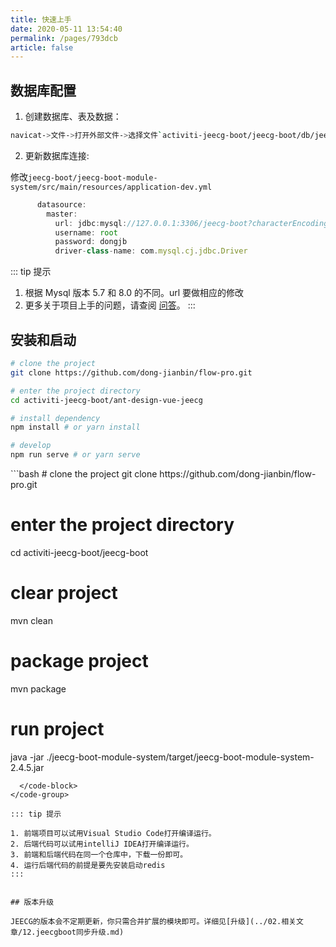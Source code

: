```yaml
---
title: 快速上手
date: 2020-05-11 13:54:40
permalink: /pages/793dcb
article: false
---
```


## 数据库配置

1. 创建数据库、表及数据：

```sh
navicat->文件->打开外部文件->选择文件`activiti-jeecg-boot/jeecg-boot/db/jeecg-boot-all.sql`->运行
```

2. 更新数据库连接:

修改`jeecg-boot/jeecg-boot-module-system/src/main/resources/application-dev.yml`

```js
      datasource:
        master:
          url: jdbc:mysql://127.0.0.1:3306/jeecg-boot?characterEncoding=UTF-8&useUnicode=true&useSSL=false&tinyInt1isBit=false&allowPublicKeyRetrieval=true&serverTimezone=Asia/Shanghai
          username: root
          password: dongjb
          driver-class-name: com.mysql.cj.jdbc.Driver
```

::: tip 提示

1. 根据 Mysql 版本 5.7 和 8.0 的不同。url 要做相应的修改
2. 更多关于项目上手的问题，请查阅 [问答](/pages/9cc27d/)。
   :::

## 安装和启动

<code-group>
  <code-block title="前端项目操作" active>

```bash
# clone the project
git clone https://github.com/dong-jianbin/flow-pro.git

# enter the project directory
cd activiti-jeecg-boot/ant-design-vue-jeecg

# install dependency
npm install # or yarn install

# develop
npm run serve # or yarn serve
```

  </code-block>

  <code-block title="后端项目操作">
```bash
# clone the project
git clone https://github.com/dong-jianbin/flow-pro.git

# enter the project directory
cd activiti-jeecg-boot/jeecg-boot

# clear project
mvn clean

# package project
mvn package

# run project
java -jar ./jeecg-boot-module-system/target/jeecg-boot-module-system-2.4.5.jar

````
  </code-block>
</code-group>

::: tip 提示

1. 前端项目可以试用Visual Studio Code打开编译运行。
2. 后端代码可以试用intelliJ IDEA打开编译运行。
3. 前端和后端代码在同一个仓库中，下载一份即可。
4. 运行后端代码的前提是要先安装启动redis
:::


## 版本升级

JEECG的版本会不定期更新，你只需合并扩展的模块即可。详细见[升级](../02.相关文章/12.jeecgboot同步升级.md)

